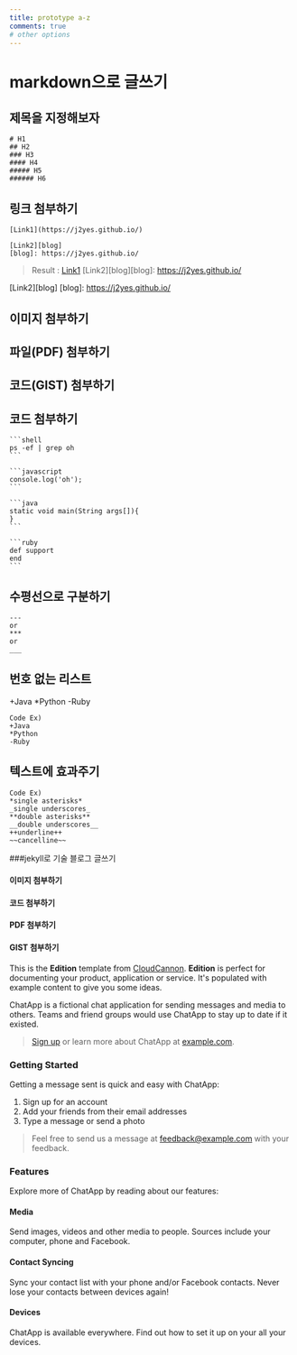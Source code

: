 ```yaml
---
title: prototype a-z
comments: true
# other options
---
```


# markdown으로 글쓰기

## 제목을 지정해보자

```
# H1
## H2
### H3
#### H4
##### H5
###### H6
```

## 링크 첨부하기

```
[Link1](https://j2yes.github.io/)

[Link2][blog]
[blog]: https://j2yes.github.io/
```
> Result : [Link1](https://j2yes.github.io/)
> [Link2][blog][blog]: https://j2yes.github.io/
> 

[Link2][blog]
[blog]: https://j2yes.github.io/

## 이미지 첨부하기

## 파일(PDF) 첨부하기

## 코드(GIST) 첨부하기

## 코드 첨부하기

    ```shell
    ps -ef | grep oh
    ```

    ```javascript
    console.log('oh');
    ```

    ```java
    static void main(String args[]){
    }
    ```

    ```ruby
    def support
    end
    ```


## 수평선으로 구분하기

```
---
or
***
or
___
```

## 번호 없는 리스트

+Java
*Python
-Ruby

```
Code Ex)
+Java
*Python
-Ruby
```

## 텍스트에 효과주기

```
Code Ex)
*single asterisks*
_single underscores_
**double asterisks**
__double underscores__
++underline++
~~cancelline~~
```

###jekyll로 기술 블로그 글쓰기

#### 이미지 첨부하기

#### 코드 첨부하기

#### PDF 첨부하기

#### GIST 첨부하기


This is the **Edition** template from [CloudCannon](http://cloudcannon.com/).
**Edition** is perfect for documenting your product, application or service.
It's populated with example content to give you some ideas.

ChatApp is a fictional chat application for sending messages and media to others.
Teams and friend groups would use ChatApp to stay up to date if it existed.

> [Sign up](http://example.com/signup) or learn more about ChatApp at [example.com](http://example.com/).

### Getting Started

Getting a message sent is quick and easy with ChatApp:

1. Sign up for an account
2. Add your friends from their email addresses
3. Type a message or send a photo

> Feel free to send us a message at [feedback@example.com](mailto:feedback@example.com) with your feedback.

### Features

Explore more of ChatApp by reading about our features:

#### Media

Send images, videos and other media to people. Sources include your computer, phone and Facebook.

#### Contact Syncing

Sync your contact list with your phone and/or Facebook contacts. Never lose your contacts between devices again!

#### Devices

ChatApp is available everywhere. Find out how to set it up on your all your devices.
